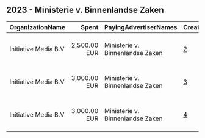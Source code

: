 ## 2023 - Ministerie v. Binnenlandse Zaken 
|OrganizationName|Spent|PayingAdvertiserNames|CreativeUrls|Impressions|Genders|AgeBrackets|CountryCodes|BillingAddresses|CandidateBallotInformation|
|:---|---:|:---|:---|---:|:---|:---|:---|:---|:---|
|Initiative Media B.V|2,500.00 EUR|Ministerie v. Binnenlandse Zaken|[2](https://www.snap.com/political-ads/asset/9b7037d90a250f18e9eba0847c07494a6932a563779f2e45afd4a9e8a4a69079?mediaType=jpg)|1,239,184||18-25|netherlands|"Peter van Anrooystraat 7,Amsterdam,1101 BA,NL"||
|Initiative Media B.V|3,000.00 EUR|Ministerie v. Binnenlandse Zaken|[3](https://www.snap.com/political-ads/asset/b3021b7594baa2539f349eb5e74c401ee8c7c4cd394625f2c84c23049375d87f?mediaType=mp4)|244,133||18+|netherlands|"Peter van Anrooystraat 7,Amsterdam,1101 BA,NL"||
|Initiative Media B.V|3,000.00 EUR|Ministerie v. Binnenlandse Zaken|[4](https://www.snap.com/political-ads/asset/b3021b7594baa2539f349eb5e74c401ee8c7c4cd394625f2c84c23049375d87f?mediaType=mp4)|238,707||18+|netherlands|"Peter van Anrooystraat 7,Amsterdam,1101 BA,NL"||
